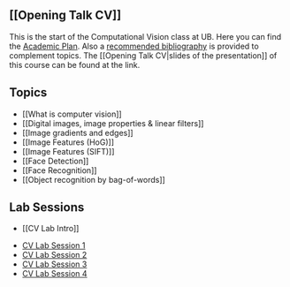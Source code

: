 ## [[Opening Talk CV]]
This is the start of the Computational Vision class at UB. Here you can find the [Academic Plan](http://grad.ub.edu/grad3/plae/AccesInformePD?codiGiga=364315&curs=2023&recurs=pub_dossiers). Also a [recommended bibliography](https://cercabib.ub.edu/discovery/search?query=any,contains,GIGA%20364315&tab=LibraryCatalog&search_scope=MyInstitution&vid=34CSUC_UB:VU1&offset=0) is provided to complement topics. The [[Opening Talk CV|slides of the presentation]] of this course can be found at the link.

## Topics
- [[What is computer vision]]
- [[Digital images, image properties & linear filters]]
- [[Image gradients and edges]]
- [[Image Features (HoG)]]
- [[Image Features (SIFT)]]
- [[Face Detection]]
- [[Face Recognition]]
- [[Object recognition by bag-of-words]]
## Lab Sessions
- [[CV Lab Intro]]
* [CV Lab Session 1](https://github.com/MarioROT/CV-MAI/tree/main/Session%201)
* [CV Lab Session 2](https://github.com/MarioROT/CV-MAI/tree/main/Session%202)
* [CV Lab Session 3](https://github.com/MarioROT/CV-MAI/tree/main/Session%203)
* [CV Lab Session 4](https://github.com/MarioROT/CV-MAI/tree/main/Session%204)














